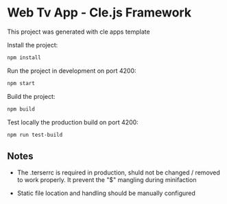 # Web Tv App - Cle.js Framework

This project was generated with cle apps template 

Install the project:
```sh
npm install
```

Run the project in development on port 4200:
```sh
npm start
```

Build the project:
```sh
npm build
```

Test locally the production build on port 4200:
```sh
npm run test-build
```


## Notes
- The .terserrc is required in production, shuld not be changed / removed to work properly. It prevent the "$" mangling during minifaction

- Static file location and handling should be manually configured
